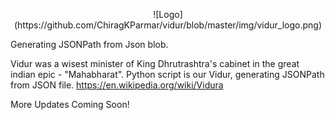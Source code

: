 <p align="center">
![Logo](https://github.com/ChiragKParmar/vidur/blob/master/img/vidur_logo.png)
</p>

Generating JSONPath from Json blob. 

Vidur was a wisest minister of King Dhrutrashtra's cabinet in the great indian epic - "Mahabharat". Python script is our Vidur, generating JSONPath from JSON file.
https://en.wikipedia.org/wiki/Vidura

More Updates Coming Soon! 
